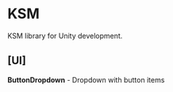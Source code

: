 # KSM

KSM library for Unity development.

## [UI]

**ButtonDropdown** - Dropdown with button items <br />
